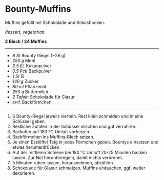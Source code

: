 # Bounty-Muffins

Muffins gefüllt mit Schokolade und Kokosflocken.

*dessert, vegetarian*

**2 Blech / 24 Muffins**

---

- *8 St* Bounty Riegel (~28 g)
- *250 g* Mehl
- *2.5 EL* Kakaopulver
- *0.5 Pck* Backpulver 
- *1 St* Ei
- *140 g* Zucker
- *80 ml* Pflanzenöl
- *250 g* Buttermilch
- *2 Tafeln* Schokolade für Glasur
- *evtl.* Backförmchen

---

1. 6 Bounty-Riegel jeweils vierteln. Rest klein schneiden und in eine Schüssel geben.
2. Restliche Zutaten in der Schüssel mischen und gut verrühren.
3. Backofen auf 180 °C Umluft vorheizen.
4. Backförmchen ins Muffins-Blech setzen.
5. Je einen Esslöffel Teig in jedes Förmchen geben. Bountys einsetzen und etwas herunterdrücken.
6. Auf der mittleren Schiene bei 180 °C Umluft 20-25 Minuten backen lassen. Zur Not herunterregeln, damit nichts verbrennt.
7. 5 Minuten ruhen lassen, herausnehmen, abkühlen.
8. Schokolade für Glasur schmelzen, Muffins eintauchen, ggf. weiter dekorieren.
